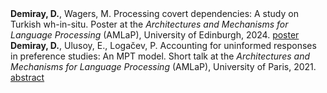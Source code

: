 <!DOCTYPE html>
<html lang="{{ site.lang | default: "en-US" }}">
  <head>
    <meta charset="UTF-8">
    <meta http-equiv="X-UA-Compatible" content="IE=edge">
    <meta name="viewport" content="width=device-width, initial-scale=1">
  </head>
  
<div>
<b>Demiray, D.</b>, Wagers, M. Processing covert dependencies: A study on Turkish wh-in-situ. Poster at the <i>Architectures and Mechanisms for Language Processing</i> (AMLaP), University of Edinburgh, 2024. <a href="amlap_2024_poster.pdf" target="_blank">poster</a>
</div>

<div>
<b>Demiray, D.</b>, Ulusoy, E., Logačev, P. Accounting for uninformed responses in preference studies: An MPT model. Short talk at the <i>Architectures and Mechanisms for Language Processing</i> (AMLaP), University of Paris, 2021. <a href="amlap_2021_abstract.pdf" target="_blank">abstract</a> 
</div>
